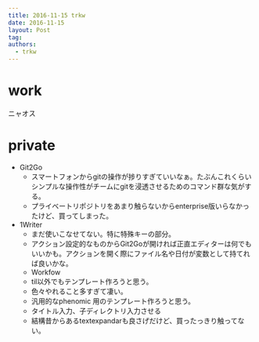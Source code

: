 ```yaml
---
title: 2016-11-15 trkw
date: 2016-11-15
layout: Post
tag:  
authors:
  - trkw
---
```


# work
ニャオス
# private
- Git2Go
  - スマートフォンからgitの操作が捗りすぎていいなぁ。たぶんこれくらいシンプルな操作性がチームにgitを浸透させるためのコマンド群な気がする。
  - プライベートリポジトリをあまり触らないからenterprise版いらなかったけど、買ってしまった。
- 1Writer
  - まだ使いこなせてない。特に特殊キーの部分。
  - アクション設定的なものからGit2Goが開ければ正直エディターは何でもいいかも。アクションを開く際にファイル名や日付が変数として持てれば良いかな。
  - Workfow
  - til以外でもテンプレート作ろうと思う。
  - 色々やれること多すぎて凄い。
  - 汎用的なphenomic 用のテンプレート作ろうと思う。
  - タイトル入力、子ディレクトリ入力させる
  - 結構昔からあるtextexpandarも良さげだけど、買ったっきり触ってない。
